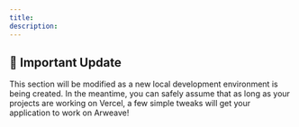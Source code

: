 ```yaml
---
title: 
description: 
---
```


## 🔹 Important Update
This section will be modified as a new local development environment is being created. In the meantime, you can safely assume that as long as your projects are working on Vercel, a few simple tweaks will get your application to work on Arweave!


<!-- # 🛠️ Setting Up Local Arweave with ArLocal

## 🔹 What is ArLocal?
ArLocal is a tool that allows developers to quickly set up a **local Arweave gateway** for testing transactions in a **simulated environment**. This enables you to interact with Arweave without spending AR tokens, making development and testing easier.

✅ **No AR tokens required**  
✅ **Transactions are instant**  
✅ **Easily simulate the Arweave network locally**

---

## 🚀 Installation & Setup

### 1️⃣ Prerequisites
Ensure you have **Node.js** and **npm** or **yarn** installed on your machine.

Check if Node.js is installed:
```sh
node -v
```

Check if npm is installed:
```sh
npm -v
```

If Node.js is not installed, download it from [nodejs.org](https://nodejs.org/).

---

### 2️⃣ Installing ArLocal

#### 📌 Option 1: Running ArLocal with npx
Run ArLocal directly without installation:
```sh
npx arlocal
```
By default, this will start an Arweave gateway on **port 1984**.

You can specify a different port:
```sh
npx arlocal 8080
```

To run without logs:
```sh
npx arlocal --hidelogs
```

#### 📌 Option 2: Installing as a Dev Dependency
For persistent usage, install ArLocal as a **dev dependency** in your project:
```sh
npm install arlocal --save-dev
# or
yarn add arlocal -D
```

Then, create a script in your `package.json`:
```json
"scripts": {
  "start:arlocal": "arlocal"
}
```
Now, you can start ArLocal with:
```sh
npm run start:arlocal
```

---

## 🔄 Using ArLocal in a Node.js Script

You can integrate ArLocal into your **Node.js** test environment programmatically:

```ts
import ArLocal from "arlocal";

(async () => {
  const arLocal = new ArLocal(); // Create an instance
  await arLocal.start(); // Start local Arweave instance

  console.log("ArLocal is running on http://localhost:1984");

  // Run your tests here...

  await arLocal.stop(); // Stop ArLocal after testing
})();
```

### 🌟 Configuration Options
| Option       | Description                        |
|-------------|------------------------------------|
| `port`      | Port to use (default: 1984)       |
| `showLogs`  | Show logs in the terminal         |
| `dbPath`    | Directory for temporary database  |
| `persist`   | Persist data between restarts     |

Example:
```ts
const arLocal = new ArLocal(1985, true, "./arlocal_db", true);
```

---

## 🔬 Example: Posting a Transaction to ArLocal

To post a transaction, install **Arweave.js**:
```sh
npm install arweave --save-dev
# or
yarn add arweave -D
```

Then, create a test script:
```ts
import ArLocal from "arlocal";
import Arweave from "arweave";

(async () => {
  const arLocal = new ArLocal();
  await arLocal.start();

  const arweave = Arweave.init({
    host: "localhost",
    port: 1984,
    protocol: "http",
  });

  const wallet = await arweave.wallets.generate();
  const address = await arweave.wallets.getAddress(wallet);
  
  // Airdrop AR tokens to the wallet (for local use)
  await arweave.api.get(`mint/${address}/1000000000000000`);

  // Create a transaction
  const transaction = await arweave.createTransaction(
    { data: "Hello ArLocal!" },
    wallet
  );

  await arweave.transactions.sign(transaction, wallet);
  await arweave.transactions.post(transaction);

  console.log("Transaction successfully posted!");

  await arLocal.stop(); // Stop ArLocal after testing
})();
```

---

## 🔗 Additional Resources
- 📖 [ArLocal Documentation](https://github.com/textury/arlocal)
- 🌐 [Arweave.org](https://arweave.org/)
- 🔥 [Arweave Developer Guide](https://cookbook.arweave.dev/)

---

## 🎯 Summary
✅ **ArLocal provides a local Arweave testing environment**  
✅ **Quickly test transactions without spending AR tokens**  
✅ **Run with npx or install as a dependency**  
✅ **Use Arweave.js to interact with the local instance**  

🚀 **Now you're ready to build & test Arweave applications locally!** 🔥 -->


